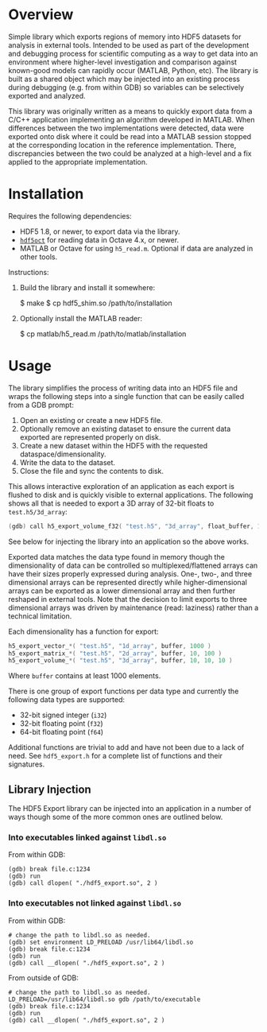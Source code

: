 # Overview

Simple library which exports regions of memory into HDF5 datasets for analysis
in external tools.  Intended to be used as part of the development and debugging
process for scientific computing as a way to get data into an environment where
higher-level investigation and comparison against known-good models can rapidly
occur (MATLAB, Python, etc).  The library is built as a shared object which may
be injected into an existing process during debugging (e.g. from within GDB) so
variables can be selectively exported and analyzed.

This library was originally written as a means to quickly export data from a
C/C++ application implementing an algorithm developed in MATLAB.  When
differences between the two implementations were detected, data were exported
onto disk where it could be read into a MATLAB session stopped at the
corresponding location in the reference implementation.  There, discrepancies
between the two could be analyzed at a high-level and a fix applied to the
appropriate implementation.

# Installation

Requires the following dependencies:

 * HDF5 1.8, or newer, to export data via the library.
 * [`hdf5oct`](https://github.com/gthomsen/hdf5oct) for reading data in
   Octave 4.x, or newer.
 * MATLAB or Octave for using `h5_read.m`.  Optional if data are analyzed
   in other tools.

Instructions:

 1. Build the library and install it somewhere:

    $ make
    $ cp hdf5_shim.so /path/to/installation

 2. Optionally install the MATLAB reader:

    $ cp matlab/h5_read.m /path/to/matlab/installation

# Usage

The library simplifies the process of writing data into an HDF5 file and
wraps the following steps into a single function that can be easily called
from a GDB prompt:

 1. Open an existing or create a new HDF5 file.
 2. Optionally remove an existing dataset to ensure the current data exported
    are represented properly on disk.
 3. Create a new dataset within the HDF5 with the requested
    dataspace/dimensionality.
 4. Write the data to the dataset.
 5. Close the file and sync the contents to disk.

This allows interactive exploration of an application as each export is flushed
to disk and is quickly visible to external applications.  The following shows
all that is needed to export a 3D array of 32-bit floats to `test.h5/3d_array`:

``` c
(gdb) call h5_export_volume_f32( "test.h5", "3d_array", float_buffer, 10, 10, 10 )
```

See below for injecting the library into an application so the above works.

Exported data matches the data type found in memory though the dimensionality of
data can be controlled so multiplexed/flattened arrays can have their sizes
properly expressed during analysis.  One-, two-, and three dimensional arrays
can be represented directly while higher-dimensional arrays can be exported as a
lower dimensional array and then further reshaped in external tools.  Note
that the decision to limit exports to three dimensional arrays was driven by
maintenance (read: laziness) rather than a technical limitation.

Each dimensionality has a function for export:

```c
h5_export_vector_*( "test.h5", "1d_array", buffer, 1000 )
h5_export_matrix_*( "test.h5", "2d_array", buffer, 10, 100 )
h5_export_volume_*( "test.h5", "3d_array", buffer, 10, 10, 10 )
```

Where `buffer` contains at least 1000 elements.

There is one group of export functions per data type and currently the following
data types are supported:

 * 32-bit signed integer (`i32`)
 * 32-bit floating point (`f32`)
 * 64-bit floating point (`f64`)

Additional functions are trivial to add and have not been due to a lack of need.
See `hdf5_export.h` for a complete list of functions and their signatures.

## Library Injection

The HDF5 Export library can be injected into an application in a number of ways
though some of the more common ones are outlined below.

### Into executables linked against `libdl.so`

From within GDB:
```
(gdb) break file.c:1234
(gdb) run
(gdb) call dlopen( "./hdf5_export.so", 2 )
```

### Into executables not linked against `libdl.so`

From within GDB:
```
# change the path to libdl.so as needed.
(gdb) set environment LD_PRELOAD /usr/lib64/libdl.so
(gdb) break file.c:1234
(gdb) run
(gdb) call __dlopen( "./hdf5_export.so", 2 )
```

From outside of GDB:
```
# change the path to libdl.so as needed.
LD_PRELOAD=/usr/lib64/libdl.so gdb /path/to/executable
(gdb) break file.c:1234
(gdb) run
(gdb) call __dlopen( "./hdf5_export.so", 2 )
```
